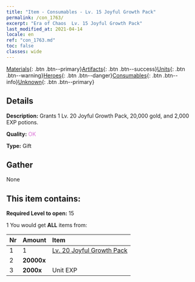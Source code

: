 ```yaml
---
title: "Item - Consumables - Lv. 15 Joyful Growth Pack"
permalink: /con_1763/
excerpt: "Era of Chaos  Lv. 15 Joyful Growth Pack"
last_modified_at: 2021-04-14
locale: en
ref: "con_1763.md"
toc: false
classes: wide
---
```

 [Materials](/Items/){: .btn .btn--primary}[Artifacts](/Items/Artifacts/){: .btn .btn--success}[Units](/Items/Units/){: .btn .btn--warning}[Heroes](/Items/Heroes/){: .btn .btn--danger}[Consumables](/Items/Consumables/){: .btn .btn--info}[Unknown](/Items/Unknown/){: .btn .btn--primary}

## Details
 **Description:** Grants 1 Lv. 20 Joyful Growth Pack, 20,000 gold, and 2,000 EXP potions.

 **Quality:** <span style="color: #DA70D6">OK</span>

 **Type:** Gift

## Gather

  None

## This item contains:

 **Required Level to open:** 15

 1 You would get **ALL** items  from:

  | Nr | Amount |     Item    |
  |:---|:-------|:------------|
  | 1 | 1 | [Lv. 20 Joyful Growth Pack](/Items/con_1764/) | 
  | 2 |  **20000x** | <i class="fas fa-coins"/> |  | 
  | 3 |  **2000x** | Unit EXP |  | 
